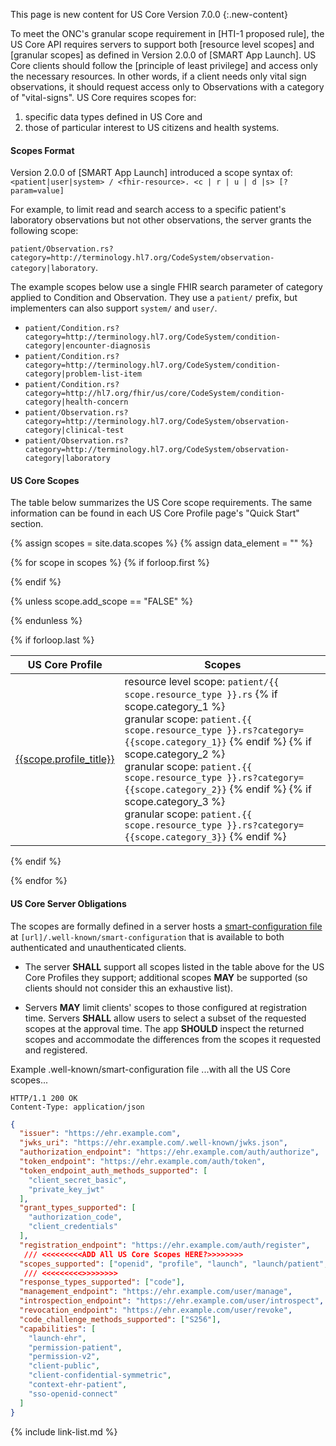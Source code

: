 
This page is new content for US Core Version 7.0.0
{:.new-content}

To meet the ONC's granular scope requirement in [HTI-1 proposed rule], the US Core API requires servers to support both [resource level scopes] and [granular scopes] as defined in Version 2.0.0 of [SMART App Launch]. US Core clients should follow the [principle of least privilege] and access only the necessary resources. In other words, if a client needs only vital sign observations, it should request access only to Observations with a category of "vital-signs". US Core requires scopes for:

1. specific data types defined in US Core and 
2. those of particular interest to US citizens and health systems.

#### Scopes Format
Version 2.0.0 of [SMART App Launch] introduced a scope syntax of: `<patient|user|system> / <fhir-resource>. <c | r | u | d |s> [?param=value]`

For example, to limit read and search access to a specific patient's laboratory observations but not other observations, the server grants the following scope:

`patient/Observation.rs?category=http://terminology.hl7.org/CodeSystem/observation-category|laboratory`.



The example scopes below use a single FHIR search parameter of category applied to Condition and Observation. They use a `patient/` prefix, but implementers can also support `system/` and `user/`.

* `patient/Condition.rs?category=http://terminology.hl7.org/CodeSystem/condition-category|encounter-diagnosis`
* `patient/Condition.rs?category=http://terminology.hl7.org/CodeSystem/condition-category|problem-list-item`
* `patient/Condition.rs?category=http://hl7.org/fhir/us/core/CodeSystem/condition-category|health-concern`
* `patient/Observation.rs?category=http://terminology.hl7.org/CodeSystem/observation-category|clinical-test`
* `patient/Observation.rs?category=http://terminology.hl7.org/CodeSystem/observation-category|laboratory`

#### US Core Scopes

The table below summarizes the US Core scope requirements. The same information can be found in each US Core Profile page's "Quick Start" section.

<!-- This liquid script creates a US Core scope requirements table using input data from input/data/scopes.csv -->

{% assign scopes = site.data.scopes %}
{% assign data_element = "" %}

{% for scope in scopes %}
{% if forloop.first %}

<table class="grid">
<thead>
<tr>
<th>US Core Profile</th>
<th>Scopes</th>
</tr>
</thead>
<tbody>
{% endif %}

{% unless scope.add_scope == "FALSE" %}
<tr>
<td><a href="{{scope.page_path}}">{{scope.profile_title}}</a></td>
<td>
resource level scope: <code>patient/{{ scope.resource_type }}.rs</code>
{% if scope.category_1 %}
  <br />granular scope: <code>patient.{{ scope.resource_type }}.rs?category={{scope.category_1}}</code>
  {% endif %}
  {% if scope.category_2 %}
  <br />granular scope: <code>patient.{{ scope.resource_type }}.rs?category={{scope.category_2}}</code>
  {% endif %}
  {% if scope.category_3 %}
  <br />granular scope: <code>patient.{{ scope.resource_type }}.rs?category={{scope.category_3}}</code>
  {% endif %}
</td>
</tr>
{% endunless %}

{% if forloop.last %}
</tbody>
</table>
{% endif %}

{% endfor %}

 

#### US Core Server Obligations

The scopes are formally defined in a server hosts a [smart-configuration file](http://www.hl7.org/fhir/smart-app-launch/conformance.html#using-well-known) at `[url]/.well-known/smart-configuration` that is available to both authenticated and unauthenticated clients. 

- The server **SHALL** support all scopes listed in the table above for the US Core Profiles they support; additional scopes **MAY** be supported (so clients should not consider this an exhaustive list). 

- Servers **MAY** limit clients' scopes to those configured at registration time. Servers **SHALL** allow users to select a subset of the requested scopes at the approval time. The app **SHOULD** inspect the returned scopes and accommodate the differences from the scopes it requested and registered.

Example .well-known/smart-configuration file ...with all the US Core scopes...


~~~http
HTTP/1.1 200 OK
Content-Type: application/json
~~~

~~~json
{
  "issuer": "https://ehr.example.com",
  "jwks_uri": "https://ehr.example.com/.well-known/jwks.json",
  "authorization_endpoint": "https://ehr.example.com/auth/authorize",
  "token_endpoint": "https://ehr.example.com/auth/token",
  "token_endpoint_auth_methods_supported": [
    "client_secret_basic",
    "private_key_jwt"
  ],
  "grant_types_supported": [
    "authorization_code",
    "client_credentials"
  ],
  "registration_endpoint": "https://ehr.example.com/auth/register",
   /// <<<<<<<<<ADD All US Core Scopes HERE?>>>>>>>>
  "scopes_supported": ["openid", "profile", "launch", "launch/patient", "patient/*.rs", "user/*.rs", "offline_access"],
   /// <<<<<<<<<>>>>>>>>
  "response_types_supported": ["code"],
  "management_endpoint": "https://ehr.example.com/user/manage",
  "introspection_endpoint": "https://ehr.example.com/user/introspect",
  "revocation_endpoint": "https://ehr.example.com/user/revoke",
  "code_challenge_methods_supported": ["S256"],
  "capabilities": [
    "launch-ehr",
    "permission-patient",
    "permission-v2",
    "client-public",
    "client-confidential-symmetric",
    "context-ehr-patient",
    "sso-openid-connect"
  ]
}
~~~
 

{% include link-list.md %}




